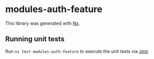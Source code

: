 # modules-auth-feature

This library was generated with [Nx](https://nx.dev).

## Running unit tests

Run `nx test modules-auth-feature` to execute the unit tests via [Jest](https://jestjs.io).
